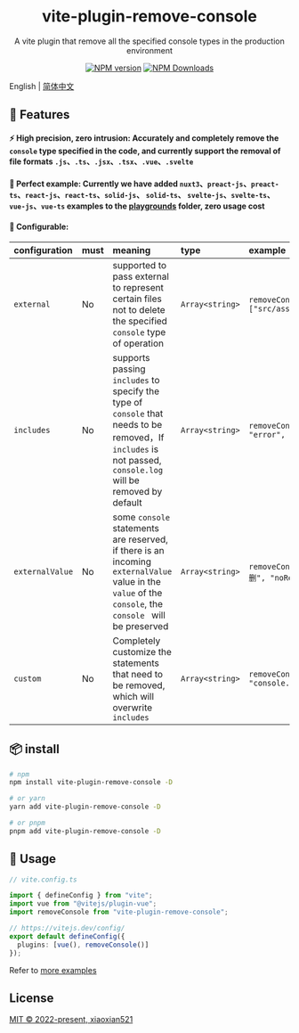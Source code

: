 <h1 align="center">vite-plugin-remove-console</h1>
<p align="center">A vite plugin that remove all the specified console types in the production environment</p>

<p align="center">
<a href="https://www.npmjs.com/package/vite-plugin-remove-console" target="__blank"><img src="https://img.shields.io/npm/v/vite-plugin-remove-console?color=a1b858&label=" alt="NPM version"></a>
<a href="https://www.npmjs.com/package/vite-plugin-remove-console" target="__blank"><img alt="NPM Downloads" src="https://img.shields.io/npm/dm/vite-plugin-remove-console?color=50a36f&label="></a>
</p>

English | [简体中文](./README.zh_CN.md)

## 🚀 Features

#### ⚡ **High precision, zero intrusion**: Accurately and completely remove the `console` type specified in the code, and currently support the removal of file formats `.js`、`.ts`、`.jsx`、`.tsx`、`.vue`、`.svelte`

#### 🧪 **Perfect example**: Currently we have added `nuxt3`、`preact-js`、`preact-ts`、`react-js`、`react-ts`、`solid-js`、 `solid-ts`、 `svelte-js`、`svelte-ts`、`vue-js`、`vue-ts` examples to the [playgrounds](https://github.com/xiaoxian521/vite-plugin-remove-console/tree/main/playgrounds) folder, zero usage cost

#### 🦾 **Configurable**:

| configuration   | must | meaning                                                      | type            | example                                                      |
| :-------------- | :--- | :----------------------------------------------------------- | :-------------- | :----------------------------------------------------------- |
| `external`      | No   | supported to pass external to represent certain files not to delete the specified `console` type of operation | `Array<string>` | `removeConsole({external: ["src/assets/iconfont/iconfont.js",...]})` |
| `includes`      | No   | supports passing `includes` to specify the type of `console` that needs to be removed，If `includes` is not passed, `console.log` will be removed by default | `Array<string>` | `removeConsole({ includes: ["log", "warn", "error", "info", ...] })` |
| `externalValue` | No   | some `console` statements are reserved, if there is an incoming `externalValue` value in the `value` of the `console`, the `console ` will be preserved | `Array<string>` | `removeConsole({ externalValue: ["这个不删", "noRemove", ...] })` |
| `custom`          | No   | Completely customize the statements that need to be removed, which will overwrite `includes` | `Array<string>` | `removeConsole({ custom: ["console.log()", "console.warn()", "debugger", ...] })` |

## 📦 install

```bash
# npm
npm install vite-plugin-remove-console -D

# or yarn
yarn add vite-plugin-remove-console -D

# or pnpm
pnpm add vite-plugin-remove-console -D
```

## 📕 Usage

```ts
// vite.config.ts

import { defineConfig } from "vite";
import vue from "@vitejs/plugin-vue";
import removeConsole from "vite-plugin-remove-console";

// https://vitejs.dev/config/
export default defineConfig({
  plugins: [vue(), removeConsole()]
});
```

Refer to [more examples](https://github.com/xiaoxian521/vite-plugin-remove-console/tree/main/playgrounds)

## License

[MIT © 2022-present, xiaoxian521](./LICENSE)
